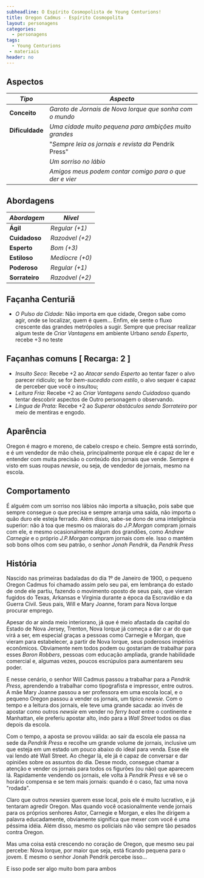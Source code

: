 ```yaml
---
subheadline: O Espírito Cosmopolista de Young Centurions!
title: Oregon Cadmus - Espírito Cosmopolita
layout: personagens
categories:
  - personagens
tags:
  - Young Centurions
 - materiais
header: no
---
```



## Aspectos

| ***Tipo***       | ***Aspecto***                                               |
|------------------|-------------------------------------------------------------|
| __Conceito__     | _Garoto de Jornais de Nova Iorque que sonha com o mundo_    |
| __Dificuldade__  | _Uma cidade muito pequena para ambições muito grandes_      |
|                  | "_Sempre leia os jornais e revista da_ Pendrik Press"     |
|                  | _Um sorriso no lábio_                                       |
|                  | _Amigos meus podem contar comigo para o que der e vier_     |

## Abordagens

| ***Abordagem*** | ***Nível***     |
|-----------------|-----------------|
| __Ágil__        | _Regular (+1)_  |
| __Cuidadoso__   | _Razoável (+2)_ |
| __Esperto__     | _Bom (+3)_      |
| __Estiloso__    | _Medíocre (+0)_ |
| __Poderoso__    | _Regular (+1)_  |
| __Sorrateiro__  | _Razoável (+2)_ |

## Façanha Centuriã

+ _O Pulso da Cidade_: Não importa em que cidade, Oregon sabe como agir, onde se localizar, quem é quem... Enfim, ele sente o fluxo crescente das grandes metrópoles a sugir. Sempre que precisar realizar algum teste de _Criar Vantagens_ em ambiente Urbano _sendo Esperto_, recebe +3 no teste

## Façanhas comuns [ Recarga: 2 ]

- _Insulto Seco_: Recebe +2 ao _Atacar sendo Esperto_ ao tentar fazer o alvo parecer ridículo; se for _bem-sucedido com estilo_, o alvo sequer é capaz de perceber que você o insultou;
- _Leitura Fria:_ Recebe +2 ao _Criar Vantagens sendo Cuidadoso_ quando tentar descobrir aspectos de Outro personagem o observando.
- _Língua de Prata:_ Recebe +2 ao _Superar obstáculos sendo Sorrateiro_ por meio de mentiras e engodo.

## Aparência

Oregon é magro e moreno, de cabelo crespo e cheio. Sempre está sorrindo, e é um vendedor de mão cheia, principalmente porque ele é capaz de ler e entender com muita precisão o conteúdo dos jornais que vende. Sempre é visto em suas roupas _newsie_, ou seja, de vendedor de jornais, mesmo na escola.

## Comportamento

É alguém com um sorriso nos lábios não importa a situação, pois sabe que sempre consegue o que precisa e sempre arranja uma saída, não importa o quão duro ele esteja ferrado. Além disso, sabe-se dono de uma inteligência superior: não à toa que mesmo os maiorais do _J.P.Morgan_ compram jornais com ele, e mesmo ocasionalmente algum dos grandões, como _Andrew Carnegie_ e o próprio _J.P.Morgan_ compram jornais com ele. Isso o mantém sob bons olhos com seu patrão, o senhor _Jonah Pendrik_, da _Pendrik Press_

## História

Nascido nas primeiras badaladas do dia 1º de Janeiro de 1900, o pequeno Oregon Cadmus foi chamado assim pelo seu pai, em lembrança do estado de onde ele partiu, fazendo o movimento oposto de seus pais, que vieram fugidos do Texas, Arkansas e Virginia durante a época da Escravidão e da Guerra Cívil. Seus pais, Will e Mary Joanne, foram para Nova Iorque procurar emprego.

Apesar do ar ainda meio interiorano, já que é meio afastada da capital do Estado de Nova Jersey, Trenton, Nova Iorque já começa a dar o ar do que virá a ser, em especial graças a pessoas como Carnegie e Morgan, que vieram para estabelecer, a partir de Nova Iorque, seus poderosos impérios econômicos. Obviamente nem todos podem ou gostariam de trabalhar para esses _Baron Robbers_, pessoas com educação ampliada, grande habilidade comercial e, algumas vezes, poucos escrúpulos para aumentarem seu poder.

E nesse cenário, o senhor Will Cadmus passou a trabalhar para a _Pendrik Press_, aprendendo a trabalhar como tipografista e impressor, entre outros. A mãe Mary Joanne passou a ser professora em uma escola local, e o pequeno Oregon passou a vender os jornais, um típico _newsie_. Com o tempo e a leitura dos jornais, ele teve uma grande sacada: ao invés de apostar como outros _newsie_ em vender no _ferry boat_ entre o continente e Manhattan, ele preferiu apostar alto, indo para a _Wall Street_ todos os dias depois da escola.

Com o tempo, a aposta se provou válida: ao sair da escola ele passa na sede da _Pendrik Press_ e recolhe um grande volume de jornais, inclusive um que esteja em um estado um pouco abaixo do ideal para venda. Esse ele vai lendo até Wall Street. Ao chegar lá, ele já é capaz de conversar e dar opiniões sobre os assuntos do dia. Desse modo, consegue chamar a atenção e vender os jornais para todos os figurões (ou não) que aparecem lá. Rapidamente vendendo os jornais, ele volta à _Pendrik Press_ e vê se o horário compensa e se tem mais jornais: quando é o caso, faz uma nova "rodada". 

Claro que outros _newsies_ querem esse local, pois ele é muito lucrativo, e já tentaram agredir Oregon. Mas quando você ocasionalmente vende jornais para os próprios senhores Astor, Carnegie e Morgan, e eles lhe dirigem a palavra educadamente, obviamente significa que mexer com você é uma péssima idéia. Além disso, mesmo os policiais não vão sempre tão pesados contra Oregon.

Mas uma coisa está crescendo no coração de Oregon, que mesmo seu pai percebe: Nova Iorque, por maior que seja, está ficando pequena para o jovem. E mesmo o senhor Jonah Pendrik percebe isso...

E isso pode ser algo muito bom para ambos

